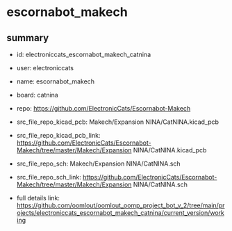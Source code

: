 # escornabot_makech
 
## summary 
* id: electroniccats_escornabot_makech_catnina
* user: electroniccats
* name: escornabot_makech
* board: catnina
* repo: https://github.com/ElectronicCats/Escornabot-Makech
* src_file_repo_kicad_pcb: Makech/Expansion NINA/CatNINA.kicad_pcb
* src_file_repo_kicad_pcb_link: https://github.com/ElectronicCats/Escornabot-Makech/tree/master/Makech/Expansion NINA/CatNINA.kicad_pcb


* src_file_repo_sch: Makech/Expansion NINA/CatNINA.sch
* src_file_repo_sch_link: https://github.com/ElectronicCats/Escornabot-Makech/tree/master/Makech/Expansion NINA/CatNINA.sch
* full details link: https://github.com/oomlout/oomlout_oomp_project_bot_v_2/tree/main/projects/electroniccats_escornabot_makech_catnina/current_version/working  







